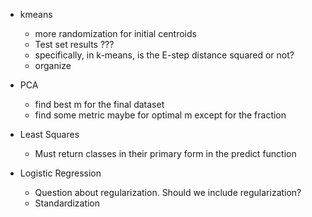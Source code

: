 - kmeans
    - more randomization for initial centroids
    - Test set results ???
    - specifically, in k-means, is the E-step distance squared or not?
    - organize


- PCA
    - find best m for the final dataset
    - find some metric maybe for optimal m except for the fraction

- Least Squares
    - Must return classes in their primary form in the predict function

- Logistic Regression
    - Question about regularization. Should we include regularization?
    - Standardization